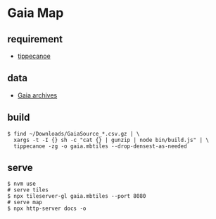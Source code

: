 # Gaia Map

## requirement

- [tippecanoe](https://github.com/mapbox/tippecanoe)

## data

- [Gaia archives](https://gea.esac.esa.int/archive/)

## build

```shell
$ find ~/Downloads/GaiaSource_*.csv.gz | \
  xargs -t -I {} sh -c "cat {} | gunzip | node bin/build.js" | \
  tippecanoe -zg -o gaia.mbtiles --drop-densest-as-needed
```

## serve

```shell
$ nvm use
# serve tiles
$ npx tileserver-gl gaia.mbtiles --port 8080
# serve map
$ npx http-server docs -o
```
